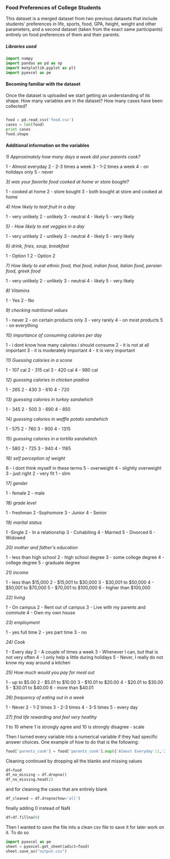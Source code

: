 ### Food Preferences of College Students

This dataset is a merged dataset from two previous datasets that include students' preferences in life, sports, food, GPA, height, weight
and other parameters, and a second dataset (taken from the exact same participants) entirely on food preferences of them and their parents. 

##### Libraries used

```python
import numpy
import pandas as pd as np
import matplotlib.pyplot as plt
import pyexcel as pe
```

#### Becoming familiar with the dataset
Once the dataset is uploaded we start getting an understanding of its shape. How many variables are in the dataset? How many cases have been collected?

``` python

food = pd.read_csv('food.csv')
cases = len(food)
print cases
food.shape
```

#### Additional information on the variables

*1) Approximately how many days a week did your parents cook?*

1 - Almost everyday
2 - 2-3 times a week
3 - 1-2 times a week
4 - on holidays only
5 - never

*3) was your favorite food cooked at home or store bought?*

1 - cooked at home
2 - store bought
3 - both bought at store and cooked at home

*4) How likely to teat fruit in a day*

1 - very unlikely
2 - unlikely
3 - neutral
4 - likely
5 - very likely

*5) - How likely to eat veggies in a day*

1 - very unlikely
2 - unlikely
3 - neutral
4 - likely
5 - very likely

*6) drink, fries, soup, breakfast*

1 - Option 1
2 - Option 2

*7) How likely to eat ethnic food, thai food, indian food, italian food, persian food, greek food*

1 - very unlikely
2 - unlikely
3 - neutral
4 - likely
5 - very likely

*8) Vitamins*

1 - Yes
2 - No

*9) checking nutritional values*

1 - never
2 - on certain products only
3 - very rarely
4 - on most products
5 - on everything

*10) importance of consuming calories per day*

1 - i dont know how many calories i should consume
2 - it is not at all important
3 - it is moderately important
4 - it is very important

*11) Guessing calories in a scone*

1 - 107 cal
2 - 315 cal
3 - 420 cal
4 - 980 cal


*12) guessing calories in chicken piadina*

1 - 265
2 - 430
3 - 610
4 - 720

*13) guessing calories in turkey sandwhich*

1 - 345
2 - 500
3 - 690
4 - 850

*14) guessing calories in waffle potato sandwhich*

1 - 575
2 - 760
3 - 900
4 - 1315

*15) guessing calories in a tortilla sandwhich*

1 - 580
2 - 725
3 - 940
4 - 1165

*16) self perception of weight*

6 - i dont think myself in these terms
5 - overweight
4 - slightly overweight
3 - just right
2 - very fit
1 - slim

*17) gender*

1 - female
2 - male

*18) grade level*

1 - freshman
2 -Sophomore
3 - Junior
4 - Senior

*19) marital status*

1 -Single
2 - In a relationship
3 - Cohabiting
4 - Married
5 - Divorced
6 - Widowed

*20) mother and father's education*

1 - less than high school
2 - high school degree
3 - some college degree
4 - college degree
5 - graduate degree

*21) income*

1 - less than $15,000
2 - $15,001 to $30,000
3 - $30,001 to $50,000
4 - $50,001 to $70,000
5 - $70,001 to $100,000
6 - higher than $100,000

*22) living*

1 - On campus
2 - Rent out of campus
3 - Live with my parents and commute
4 - Own my own house

*23) employment*

1 - yes full time
2 - yes part time
3 - no

*24) Cook*

1 - Every day
2 - A couple of times a week
3 - Whenever I can, but that is not very often 
4 - I only help a little during holidays
5 - Never, I really do not know my way around a kitchen

*25) How much would you pay for meal out*

1 - up to $5.00
2 - $5.01 to $10.00
3 - $10.01 to $20.00
4 - $20.01 to $30.00
5 - $30.01 to $40.00
6 - more than $40.01

*26) frequency of eating out in a week*

1 - Never
2 - 1-2 times
3 - 2-3 times
4 - 3-5 times
5 - every day

*27) find life rewarding and feel very healthy*

1 to 10 where 1 is strongly agree and 10 is strongly disagree - scale


Then I turned every variable into a numerical variable if they had specific answer choices. One example of how to do that is the following:

``` python
food['parents_cook'] = food['parents_cook'].map({'Almost Everyday':1,'2-3 times a week':2, '1-2 times a week':3, 'On holidays only':4, 'Never':5})
```
Cleaning continued by dropping all the blanks and missing values
```python
df=food
df_no_missing = df.dropna()
df_no_missing.head(2)
```
and for cleaning the cases that are entirely blank
```python
df_cleaned = df.dropna(how='all')
```
finally adding 0 instead of NaN
```python
df=df.fillna(0)
```
Then I wanted to save the file into a clean csv file to save it for later work on it. To do so
```python
import pyexcel as pe
sheet = pyexcel.get_sheet(adict=food)
sheet.save_as("output.csv")
```


